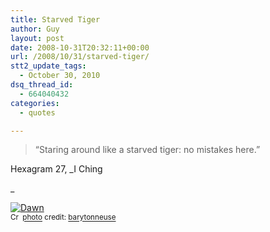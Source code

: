 ```yaml
---
title: Starved Tiger
author: Guy
layout: post
date: 2008-10-31T20:32:11+00:00
url: /2008/10/31/starved-tiger/
stt2_update_tags:
  - October 30, 2010
dsq_thread_id:
  - 664040432
categories:
  - quotes

---
```

> &#8220;Staring around like a starved tiger: no mistakes here.&#8221;

Hexagram 27, _I Ching
  
_ 

<a href="https://www.flickr.com/photos/55384811@N00/98044848/" title="Dawn" target="_blank"><img src="http://farm1.static.flickr.com/36/98044848_20810b2f7e.jpg" alt="Dawn" border="0" /></a>  
<small><a href="http://creativecommons.org/licenses/by-nc/2.0/" title="Attribution-NonCommercial License" target="_blank"><img src="https://2018.guyjames.com/wp-content/plugins/photo-dropper/images/cc.png" alt="Creative Commons License" border="0" width="16" height="16" align="absmiddle" /></a> <a href="http://www.photodropper.com/photos/" target="_blank">photo</a> credit: <a href="https://www.flickr.com/photos/55384811@N00/98044848/" title="barytonneuse" target="_blank">barytonneuse</a></small>